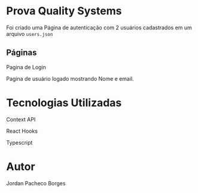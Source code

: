 # Prova Quality Systems

Foi criado uma Página de autenticação com 2 usuários cadastrados em um arquivo `users.json`

## Páginas ##

Pagina de Login

Pagina de usuário logado mostrando Nome e email.

# Tecnologias Utilizadas

Context API

React Hooks

Typescript

# Autor
Jordan Pacheco Borges